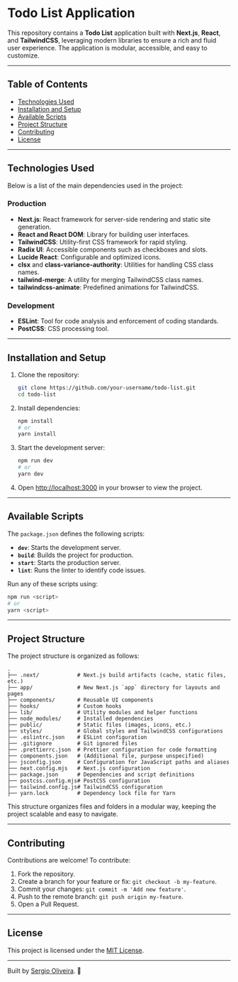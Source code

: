 # Todo List Application

This repository contains a **Todo List** application built with **Next.js**, **React**, and **TailwindCSS**, leveraging modern libraries to ensure a rich and fluid user experience. The application is modular, accessible, and easy to customize.

---

## Table of Contents

- [Technologies Used](#technologies-used)
- [Installation and Setup](#installation-and-setup)
- [Available Scripts](#available-scripts)
- [Project Structure](#project-structure)
- [Contributing](#contributing)
- [License](#license)

---

## Technologies Used

Below is a list of the main dependencies used in the project:

### **Production**
- **Next.js**: React framework for server-side rendering and static site generation.
- **React and React DOM**: Library for building user interfaces.
- **TailwindCSS**: Utility-first CSS framework for rapid styling.
- **Radix UI**: Accessible components such as checkboxes and slots.
- **Lucide React**: Configurable and optimized icons.
- **clsx** and **class-variance-authority**: Utilities for handling CSS class names.
- **tailwind-merge**: A utility for merging TailwindCSS class names.
- **tailwindcss-animate**: Predefined animations for TailwindCSS.

### **Development**
- **ESLint**: Tool for code analysis and enforcement of coding standards.
- **PostCSS**: CSS processing tool.

---

## Installation and Setup

1. Clone the repository:

   ```bash
   git clone https://github.com/your-username/todo-list.git
   cd todo-list
   ```

2. Install dependencies:

   ```bash
   npm install
   # or
   yarn install
   ```

3. Start the development server:

   ```bash
   npm run dev
   # or
   yarn dev
   ```

4. Open [http://localhost:3000](http://localhost:3000) in your browser to view the project.

---

## Available Scripts

The `package.json` defines the following scripts:

- **`dev`**: Starts the development server.
- **`build`**: Builds the project for production.
- **`start`**: Starts the production server.
- **`lint`**: Runs the linter to identify code issues.

Run any of these scripts using:

```bash
npm run <script>
# or
yarn <script>
```

---

## Project Structure

The project structure is organized as follows:

```
.
├── .next/            # Next.js build artifacts (cache, static files, etc.)
├── app/              # New Next.js `app` directory for layouts and pages
├── components/       # Reusable UI components
├── hooks/            # Custom hooks
├── lib/              # Utility modules and helper functions
├── node_modules/     # Installed dependencies
├── public/           # Static files (images, icons, etc.)
├── styles/           # Global styles and TailwindCSS configurations
├── .eslintrc.json    # ESLint configuration
├── .gitignore        # Git ignored files
├── .prettierrc.json  # Prettier configuration for code formatting
├── components.json   # (Additional file, purpose unspecified)
├── jsconfig.json     # Configuration for JavaScript paths and aliases
├── next.config.mjs   # Next.js configuration
├── package.json      # Dependencies and script definitions
├── postcss.config.mjs# PostCSS configuration
├── tailwind.config.js# TailwindCSS configuration
├── yarn.lock         # Dependency lock file for Yarn
```

This structure organizes files and folders in a modular way, keeping the project scalable and easy to navigate.

---

## Contributing

Contributions are welcome! To contribute:

1. Fork the repository.
2. Create a branch for your feature or fix: `git checkout -b my-feature`.
3. Commit your changes: `git commit -m 'Add new feature'`.
4. Push to the remote branch: `git push origin my-feature`.
5. Open a Pull Request.

---

## License

This project is licensed under the [MIT License](LICENSE).

---

Built by [Sergio Oliveira](https://github.com/sergioscker). 🚀